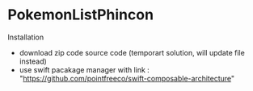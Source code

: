 # PokemonListPhincon

Installation
- download zip code source code (temporart solution, will update file instead)
- use swift pacakage manager with link : "https://github.com/pointfreeco/swift-composable-architecture"
